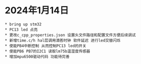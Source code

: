 # 2024年1月14日
    * bring up stm32 
    * PC13 led 点亮
    * 更改c_cpp_properties.json 设置头文件路径和配置文件方便后续调试
    * 新增time.c/h hal层调用滴答时钟 软件延迟 进行led交替闪烁
    * 使能PB4中断控制 从而控制PC13 led的开关
    * 使能PB6 PB7的I2C1 读取lm75b温湿度传感器
    * 增加mpu6500驱动代码 功能待完善